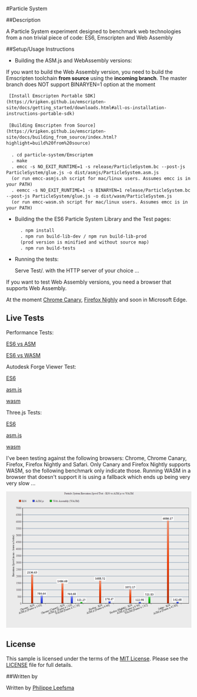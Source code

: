 #Particle System

##Description

A Particle System experiment designed to benchmark web technologies from a non trivial piece of code: ES6, Emscripten and Web Assembly

##Setup/Usage Instructions

- Building the ASM.js and WebAssembly versions:

 If you want to build the Web Assembly version, you need to build the Emscripten toolchain **from source** using the **incoming branch**. The master branch does NOT support BINARYEN=1 option at the moment

     [Install Emscripten Portable SDK](https://kripken.github.io/emscripten-site/docs/getting_started/downloads.html#all-os-installation-instructions-portable-sdk)
     
     [Building Emscripten from Source](https://kripken.github.io/emscripten-site/docs/building_from_source/index.html?highlight=build%20from%20source)
     
      . cd particle-system/Emscriptem
      . make
      . emcc -s NO_EXIT_RUNTIME=1 -s release/ParticleSystem.bc --post-js ParticleSystem/glue.js -o dist/asmjs/ParticleSystem.asm.js
      (or run emcc-asmjs.sh script for mac/linux users. Assumes emcc is in your PATH)
      . eemcc -s NO_EXIT_RUNTIME=1 -s BINARYEN=1 release/ParticleSystem.bc --post-js ParticleSystem/glue.js -o dist/wasm/ParticleSystem.js
      (or run emcc-wasm.sh script for mac/linux users. Assumes emcc is in your PATH)
        


- Building the the ES6 Particle System Library and the Test pages:

        . npm install
        . npm run build-lib-dev / npm run build-lib-prod
        (prod version is minified and without source map)
        . npm run build-tests


- Running the tests:
  
  Serve Test/. with the HTTP server of your choice ...
 
 If you want to test Web Assembly versions, you need a browser that supports Web Assembly.
 
 At the moment [Chrome Canary](https://www.google.com/chrome/browser/canary.html), [Firefox Nighly](https://nightly.mozilla.org/) and soon in Microsoft Edge.

## Live Tests

Performance Tests:

[ES6 vs ASM](http://leefsmp.github.io/Particle-System/Test/Test%20-%20vs/ES6-vs-ASM.html)

[ES6 vs WASM](http://leefsmp.github.io/Particle-System/Test/Test%20-%20vs/ES6-vs-WASM.html)

Autodesk Forge Viewer Test:

[ES6](http://leefsmp.github.io/Particle-System/Test/Test%20-%20viewer/es6.html)

[asm.js](http://leefsmp.github.io/Particle-System/Test/Test%20-%20viewer/asm.html)

[wasm](http://leefsmp.github.io/Particle-System/Test/Test%20-%20viewer/wasm.html)

Three.js Tests:

[ES6](http://leefsmp.github.io/Particle-System/Test/Test%20-%20three.js/es6.html)

[asm.js](http://leefsmp.github.io/Particle-System/Test/Test%20-%20three.js/asm.html)

[wasm](http://leefsmp.github.io/Particle-System/Test/Test%20-%20three.js/wasm.html)

I've been testing against the following browsers: Chrome, Chrome Canary, Firefox, Firefox Nightly and Safari.
Only Canary and Firefox Nightly supports WASM, so the following benchmark only indicate those.
Running WASM in a browser that doesn't support it is using a fallback which ends up being very very slow ...

![Benchmark results](Test/resources/img/benchmark.png)

## License

This sample is licensed under the terms of the [MIT License](http://opensource.org/licenses/MIT). Please see the [LICENSE](LICENSE) file for full details.

##Written by 

Written by [Philippe Leefsma](https://twitter.com/F3lipek)



